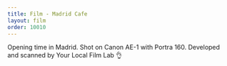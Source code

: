 ```yaml
---
title: Film - Madrid Cafe
layout: film
order: 10010
---
```


Opening time in Madrid. Shot on Canon AE-1 with Portra 160. Developed and scanned by Your Local Film Lab 👌
